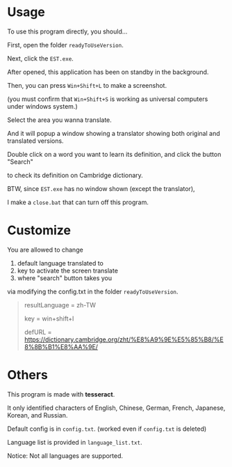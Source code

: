 # Usage
To use this program directly, you should...

First, open the folder `readyToUseVersion`.

Next, click the `EST.exe`. 

After opened, this application has been on standby in the background.

Then, you can press `Win+Shift+L` to make a screenshot.

(you must confirm that `Win+Shift+S` is working as universal computers under windows system.)

Select the area you wanna translate. 

And it will popup a window showing a translator showing both original and translated versions.

Double click on a word you want to learn its definition, and click the button "Search" 

to check its definition on Cambridge dictionary.

BTW, since `EST.exe` has no window shown (except the translator), 

I make a `close.bat` that can turn off this program.

# Customize
You are allowed to change

1. default language translated to
2. key to activate the screen translate
3. where "search" button takes you

via modifying the config.txt in the folder `readyToUseVersion`.

> resultLanguage = zh-TW
> 
> key = win+shift+l
> 
> defURL = https://dictionary.cambridge.org/zht/%E8%A9%9E%E5%85%B8/%E8%8B%B1%E8%AA%9E/<word>

# Others
This program is made with __tesseract__. 

It only identified characters of English, Chinese, German, French, Japanese, Korean, and Russian.

Default config is in `config.txt`. (worked even if `config.txt` is deleted)

Language list is provided in `language_list.txt`.

Notice: Not all languages are supported.